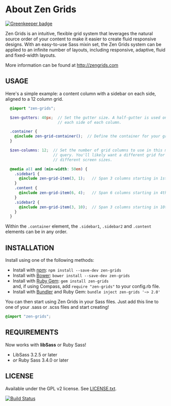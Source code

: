 # About Zen Grids

[![Greenkeeper badge](https://badges.greenkeeper.io/JohnAlbin/zen-grids.svg)](https://greenkeeper.io/)

Zen Grids is an intuitive, flexible grid system that leverages the natural source order of your content to make it easier to create fluid responsive designs. With an easy-to-use Sass mixin set, the Zen Grids system can be applied to an infinite number of layouts, including responsive, adaptive, fluid and fixed-width layouts.

More information can be found at http://zengrids.com

## USAGE

Here's a simple example: a content column with a sidebar on each side, aligned to a 12 column grid.

```scss
  @import "zen-grids";

  $zen-gutters: 40px;  // Set the gutter size. A half-gutter is used on
                       // each side of each column.

  .container {
    @include zen-grid-container();  // Define the container for your grid items.
  }

  $zen-columns: 12;  // Set the number of grid columns to use in this media
                     // query. You'll likely want a different grid for
                     // different screen sizes.

  @media all and (min-width: 50em) {
    .sidebar1 {
      @include zen-grid-item(3, 1);   // Span 3 columns starting in 1st column.
    }
    .content {
      @include zen-grid-item(6, 4);   // Span 6 columns starting in 4th column.
    }
    .sidebar2 {
      @include zen-grid-item(3, 10);  // Span 3 columns starting in 10th column.
    }
  }
```

Within the `.container` element, the `.sidebar1`, `.sidebar2` and `.content` elements can be in any order.

## INSTALLATION

Install using one of the following methods:

* Install with [npm](http://npmjs.org/): `npm install --save-dev zen-grids`
* Install with [Bower](http://bower.io/): `bower install --save-dev zen-grids`
* Install with [Ruby Gem](https://rubygems.org/gems/zen-grids): `gem install zen-grids`<br>
  and, if using Compass, add `require "zen-grids"` to your config.rb file.
* Install with [Bundler](http://bundler.io/) and Ruby Gem: `bundle inject zen-grids '~> 2.0'`

You can then start using Zen Grids in your Sass files. Just add this line to one of your .sass or .scss files and start creating!

```scss
@import "zen-grids";
```

## REQUIREMENTS

Now works with **libSass** or Ruby Sass!

* LibSass 3.2.5 or later
* _or_ Ruby Sass 3.4.0 or later

## LICENSE

Available under the GPL v2 license. See [LICENSE.txt](https://github.com/JohnAlbin/zen-grids/blob/master/LICENSE.txt).

[![Build Status](https://travis-ci.org/JohnAlbin/zen-grids.png?branch=master)](https://travis-ci.org/JohnAlbin/zen-grids)
